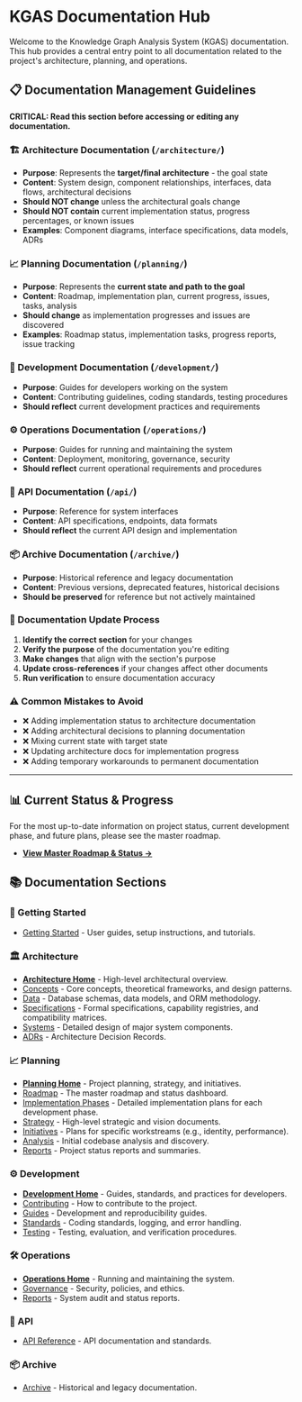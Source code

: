 # KGAS Documentation Hub

Welcome to the Knowledge Graph Analysis System (KGAS) documentation. This hub provides a central entry point to all documentation related to the project's architecture, planning, and operations.

## 📋 Documentation Management Guidelines

**CRITICAL: Read this section before accessing or editing any documentation.**

### 🏗️ Architecture Documentation (`/architecture/`)
- **Purpose**: Represents the **target/final architecture** - the goal state
- **Content**: System design, component relationships, interfaces, data flows, architectural decisions
- **Should NOT change** unless the architectural goals change
- **Should NOT contain** current implementation status, progress percentages, or known issues
- **Examples**: Component diagrams, interface specifications, data models, ADRs

### 📈 Planning Documentation (`/planning/`)
- **Purpose**: Represents the **current state and path to the goal**
- **Content**: Roadmap, implementation plan, current progress, issues, tasks, analysis
- **Should change** as implementation progresses and issues are discovered
- **Examples**: Roadmap status, implementation tasks, progress reports, issue tracking

### 🚀 Development Documentation (`/development/`)
- **Purpose**: Guides for developers working on the system
- **Content**: Contributing guidelines, coding standards, testing procedures
- **Should reflect** current development practices and requirements

### ⚙️ Operations Documentation (`/operations/`)
- **Purpose**: Guides for running and maintaining the system
- **Content**: Deployment, monitoring, governance, security
- **Should reflect** current operational requirements and procedures

### 📖 API Documentation (`/api/`)
- **Purpose**: Reference for system interfaces
- **Content**: API specifications, endpoints, data formats
- **Should reflect** the current API design and implementation

### 📦 Archive Documentation (`/archive/`)
- **Purpose**: Historical reference and legacy documentation
- **Content**: Previous versions, deprecated features, historical decisions
- **Should be preserved** for reference but not actively maintained

### 🔄 Documentation Update Process
1. **Identify the correct section** for your changes
2. **Verify the purpose** of the documentation you're editing
3. **Make changes** that align with the section's purpose
4. **Update cross-references** if your changes affect other documents
5. **Run verification** to ensure documentation accuracy

### ⚠️ Common Mistakes to Avoid
- ❌ Adding implementation status to architecture documentation
- ❌ Adding architectural decisions to planning documentation
- ❌ Mixing current state with target state
- ❌ Updating architecture docs for implementation progress
- ❌ Adding temporary workarounds to permanent documentation

---

## 📊 Current Status & Progress

For the most up-to-date information on project status, current development phase, and future plans, please see the master roadmap.

- **[View Master Roadmap & Status →](./planning/roadmap.md)**

## 📚 Documentation Sections

### 🚀 Getting Started
- [Getting Started](./getting-started/) - User guides, setup instructions, and tutorials.

### 🏛️ Architecture
- **[Architecture Home](./architecture/)** - High-level architectural overview.
- [Concepts](./architecture/concepts/) - Core concepts, theoretical frameworks, and design patterns.
- [Data](./architecture/data/) - Database schemas, data models, and ORM methodology.
- [Specifications](./architecture/specifications/) - Formal specifications, capability registries, and compatibility matrices.
- [Systems](./architecture/systems/) - Detailed design of major system components.
- [ADRs](./architecture/adrs/) - Architecture Decision Records.

### 📈 Planning
- **[Planning Home](./planning/)** - Project planning, strategy, and initiatives.
- [Roadmap](./planning/roadmap.md) - The master roadmap and status dashboard.
- [Implementation Phases](./planning/phases/) - Detailed implementation plans for each development phase.
- [Strategy](./planning/strategy/) - High-level strategic and vision documents.
- [Initiatives](./planning/initiatives/) - Plans for specific workstreams (e.g., identity, performance).
- [Analysis](./planning/analysis/) - Initial codebase analysis and discovery.
- [Reports](./planning/reports/) - Project status reports and summaries.

### ⚙️ Development
- **[Development Home](./development/)** - Guides, standards, and practices for developers.
- [Contributing](./development/contributing/) - How to contribute to the project.
- [Guides](./development/guides/) - Development and reproducibility guides.
- [Standards](./development/standards/) - Coding standards, logging, and error handling.
- [Testing](./development/testing/) - Testing, evaluation, and verification procedures.

### 🛠️ Operations
- **[Operations Home](./operations/)** - Running and maintaining the system.
- [Governance](./operations/governance/) - Security, policies, and ethics.
- [Reports](./operations/reports/) - System audit and status reports.

### 📖 API
- [API Reference](./api/) - API documentation and standards.

### 📦 Archive
- [Archive](./archive/) - Historical and legacy documentation.
